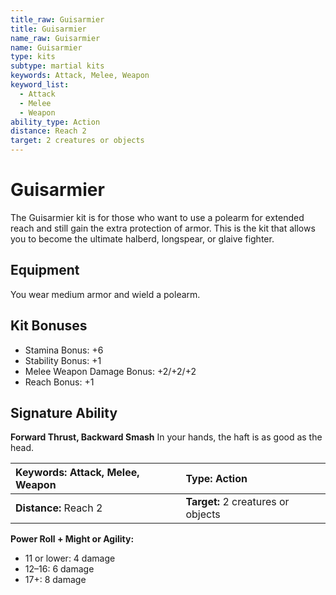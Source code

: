 ```yaml
---
title_raw: Guisarmier
title: Guisarmier
name_raw: Guisarmier
name: Guisarmier
type: kits
subtype: martial kits
keywords: Attack, Melee, Weapon
keyword_list:
  - Attack
  - Melee
  - Weapon
ability_type: Action
distance: Reach 2
target: 2 creatures or objects
---
```


# Guisarmier

The Guisarmier kit is for those who want to use a polearm for extended reach and still gain the extra protection of armor. This is the kit that allows you to become the ultimate halberd, longspear, or glaive fighter.

## Equipment

You wear medium armor and wield a polearm.

## Kit Bonuses

- Stamina Bonus: +6
- Stability Bonus: +1
- Melee Weapon Damage Bonus: +2/+2/+2
- Reach Bonus: +1

## Signature Ability

**Forward Thrust, Backward Smash** In your hands, the haft is as good as the head.

| **Keywords:** Attack, Melee, Weapon | **Type:** Action                   |
| :---------------------------------- | :--------------------------------- |
| **Distance:** Reach 2               | **Target:** 2 creatures or objects |

**Power Roll + Might or Agility:**

- 11 or lower: 4 damage
- 12–16: 6 damage
- 17+: 8 damage
